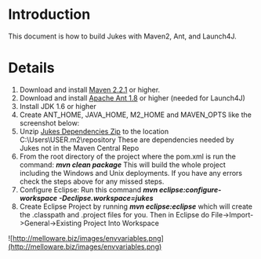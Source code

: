 # Introduction #

This document is how to build Jukes with Maven2, Ant, and Launch4J.


# Details #

  1. Download and install [Maven 2.2.1](http://maven.apache.org/download.html) or higher.
  1. Download and install [Apache Ant 1.8](http://ant.apache.org/) or higher (needed for Launch4J)
  1. Install JDK 1.6 or higher
  1. Create ANT\_HOME, JAVA\_HOME, M2\_HOME and MAVEN\_OPTS like the screenshot below:
  1. Unzip [Jukes Dependencies Zip](http://code.google.com/p/jukes/downloads/detail?name=jukes-dependencies.zip) to the location C:\Users\USER\.m2\repository  These are dependencies needed by Jukes not in the Maven Central Repo
  1. From the root directory of the project where the pom.xml is run the command: **_mvn clean package_**  This will build the whole project including the Windows and Unix deployments.  If you have any errors check the steps above for any missed steps.
  1. Configure Eclipse: Run this command **_mvn eclipse:configure-workspace -Declipse.workspace=jukes_**
  1. Create Eclipse Project by running **_mvn eclipse:eclipse_** which will create the .classpath and .project files for you.  Then in Eclipse do File->Import->General->Existing Project Into Workspace

![http://melloware.biz/images/envvariables.png](http://melloware.biz/images/envvariables.png)